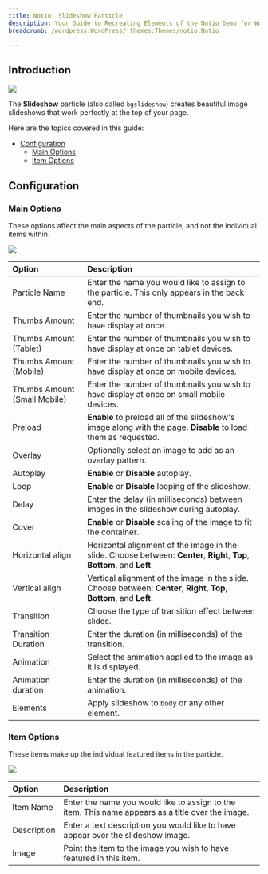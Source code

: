 ```yaml
---
title: Notio: Slideshow Particle
description: Your Guide to Recreating Elements of the Notio Demo for WordPress
breadcrumb: /wordpress:WordPress/!themes:Themes/notio:Notio

---
```


## Introduction

![](assets/particle_slideshow1.jpeg)

The **Slideshow** particle (also called `bgslideshow`) creates beautiful image slideshows that work perfectly at the top of your page.

Here are the topics covered in this guide:

* [Configuration](#configuration)
    - [Main Options](#main-options)
    - [Item Options](#item-options)

## Configuration

### Main Options 

These options affect the main aspects of the particle, and not the individual items within.

![](assets/particle_slideshow2.jpeg)

| Option                       | Description                                                                                                               |
| :-----                       | :-----                                                                                                                    |
| Particle Name                | Enter the name you would like to assign to the particle. This only appears in the back end.                               |
| Thumbs Amount                | Enter the number of thumbnails you wish to have display at once.                                                          |
| Thumbs Amount (Tablet)       | Enter the number of thumbnails you wish to have display at once on tablet devices.                                        |
| Thumbs Amount (Mobile)       | Enter the number of thumbnails you wish to have display at once on mobile devices.                                        |
| Thumbs Amount (Small Mobile) | Enter the number of thumbnails you wish to have display at once on small mobile devices.                                  |
| Preload                      | **Enable** to preload all of the slideshow's image along with the page. **Disable** to load them as requested.            |
| Overlay                      | Optionally select an image to add as an overlay pattern.                                                                  |
| Autoplay                     | **Enable** or **Disable** autoplay.                                                                                       |
| Loop                         | **Enable** or **Disable** looping of the slideshow.                                                                       |
| Delay                        | Enter the delay (in milliseconds) between images in the slideshow during autoplay.                                        |
| Cover                        | **Enable** or **Disable** scaling of the image to fit the container.                                                      |
| Horizontal align             | Horizontal alignment of the image in the slide. Choose between: **Center**, **Right**, **Top**, **Bottom**, and **Left**. |
| Vertical align               | Vertical alignment of the image in the slide. Choose between: **Center**, **Right**, **Top**, **Bottom**, and **Left**.   |
| Transition                   | Choose the type of transition effect between slides.                                                                      |
| Transition Duration          | Enter the duration (in milliseconds) of the transition.                                                                   |
| Animation                    | Select the animation applied to the image as it is displayed.                                                             |
| Animation duration           | Enter the duration (in milliseconds) of the animation.                                                                    |
| Elements                     | Apply slideshow to `body` or any other element.                                                                           |

### Item Options

These items make up the individual featured items in the particle.

![](assets/particle_slideshow3.jpeg)

| Option      | Description                                                                                       |
| :-----      | :-----                                                                                            |
| Item Name   | Enter the name you would like to assign to the item. This name appears as a title over the image. |
| Description | Enter a text description you would like to have appear over the slideshow image.                  |
| Image       | Point the item to the image you wish to have featured in this item.                               |



